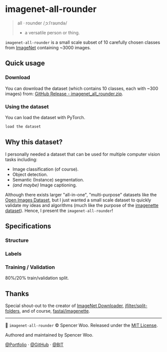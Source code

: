 # imagenet-all-rounder

> all · rounder /ˌɔːlˈraʊndə/
>
> * a versatile person or thing.

`imagenet-all-rounder` is a small scale subset of 10 carefully chosen classes from [ImageNet](http://www.image-net.org/) containing ~3000 images.

## Quick usage

### Download

You can download the dataset (which contains 10 classes, each with ~300 images) from: [GitHub Release - imagenet_all_rounder.zip](https://github.com/spencerwooo/imagenet-all-rounder/releases/latest).

### Using the dataset

You can load the dataset with PyTorch.

```python
load the dataset
```

## Why this dataset?

I personally needed a dataset that can be used for multiple computer vision tasks including:

* Image classification (of course).
* Object detection.
* Semantic (Instance) segmentation.
* _(and maybe)_ Image captioning.

Although there exists larger "all-in-one", "multi-purpose" datasets like the [Open Images Dataset](https://storage.googleapis.com/openimages/web/index.html), but I just wanted a small scale dataset to quickly validate my ideas and algorithms (much like the purpose of the [imagenette dataset](https://github.com/fastai/imagenette)). Hence, I present the `imagenet-all-rounder`!

## Specifications

### Structure

### Labels

### Training / Validation

80%/20% train/validation split.

## Thanks

Special shout-out to the creator of [ImageNet Downloader](https://github.com/mf1024/ImageNet-Datasets-Downloader), [jfilter/split-folders](https://github.com/jfilter/split-folders), and of course, [fastai/imagenette](https://github.com/fastai/imagenette).

---

🍻 `imagenet-all-rounder` © Spencer Woo. Released under the [MIT License](https://github.com/spencerwooo/portfolio/blob/master/LICENSE).

Authored and maintained by Spencer Woo.

[@Portfolio](https://spencerwoo.com/) · [@GitHub](https://github.com/spencerwooo) · [@BIT](http://www.bit.edu.cn/)
